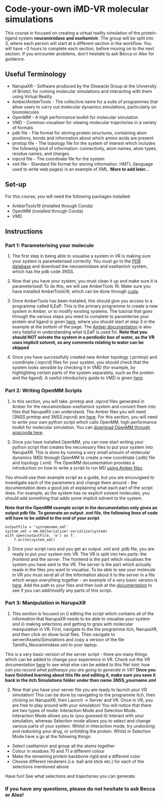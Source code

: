 # Code-your-own iMD-VR molecular simulations
This course in focused on creating a virtual reality simulation of the protein-ligand system **neuraminidase and oseltamivir**. The group will be split into 3, where each person will start at a different section in the workflow. You will have ~3 hours to complete each section, before moving on to the next section. If you encounter problems, don't hesitate to ask Becca or Alex for guidance. 

## Useful Terminology 
* NarupaXR - Software produced by the Glowacki Group at the University of Bristol, for running molecular simulations and interacting with them using Virtual Reality
* Amber/AmberTools - The collective name for a suite of programmes that allow users to carry out molecular dynamics simulations, particularly on biomolecules
* OpenMM - A high performance toolkit for molecular simulation
* VMD - Common visualiser for viewing molecular trajectories in a variety of formats
* pdb file - File format for storing protein structures, containing atom positions, bonds and information about which amino acids are present
* prmtop file - The topology file for the system of interest which includes the following kind of information: connectivity, atom names, atom types, residue names, and charges
* inpcrd file - The coordinate file for the system
* xml file - Standard file format for storing information. HMTL (language used to write web pages) is an example of XML.
**More to add later...**

## Set-up
For this course, you will need the following packages installed:
* AmberTools19 (installed through Conda)
* OpenMM (installed through Conda)
* VMD

## Instructions
### Part 1: Parameterising your molecule  

1. The first step in being able to visualise a system in VR is making sure your system is parameterised correctly. You must go to the [PDB database](https://www.rcsb.org/) and download the neuraminidase and oseltamivir system, which has the pdb code 3NSS.

2. Now that you have your system, you must clean it up and make sure it is parameterised! To do this, we will use AmberTools 19. Make sure you have installed AmberTools19, which can be done through [cuda](http://ambermd.org/GetAmber.php).

3. Once AmberTools has been installed, this should give you access to a programme called tLEaP. This is the primary programme to create a new system in Amber, or to modify existing systems. The tutorial that goes through the various steps you need to complete to paramterise your protein and ligand is given [here](http://ambermd.org/tutorials/pengfei/index.htm), where you should start at step 3 in the example at the bottom of the page. The [Amber documentation](http://ambermd.org/doc12/Amber18.pdf) is also very helpful in understanding what tLEaP is used for. **Note that you should NOT solvate the system in a perdiodic box of water, as the VR uses implicit solvent, so any comments relating to water can be skipped**

4. Once you have successfully created new Amber topology (.prmtop) and coordinate (.inpcrd) files for your system, you should check that the system looks sensible by checking it in VMD (for example, by highlighting certain parts of the system separately, such as the protein and the ligand). A useful introductory guide to VMD is given [here](https://chryswoods.com/dynamics/visualisation/mouse.html).


### Part 2: Writing OpenMM Scripts 

1. In this section, you will take .prmtop and .inpcrd files generated in Amber for the neuraminidase-oseltamivir system and convert them into files that NarupaRX can understand. The Amber files you will need (3NSS.prmtop and 3NSS.inpcrd) are [here](https://github.com/davidglo/TMCS-2019/tree/master/hackathon/imd-vr). For this section, you will need to write your own python script which calls OpenMM, high performance toolkit for molecular simulation. You can [download OpenMM through anaconda here](https://anaconda.org/omnia/openmm).

2. Once you have installed OpenMM, you can now start writing your python script that creates the neccessary files to put your system into NarupaXR. This is done by running a *very small* amount of molecular dynamics (MD) through OpenMM to create a new coordinate (.pdb) file and topology (.xml). The OpenMM documentation provides a introduction on how to write a script to run MD [using Amber files](http://docs.openmm.org/latest/userguide/application.html#using-amber-files). 

You should use their example script as a guide, but you are encourgaed to investigate each of the parameters and change them around - the documentation does a good job of explaining what each part of the script does. For example, as the system has no explicit solvent molecules, you should add something that adds some implicit solvent to the system. 

**Note that the OpenMM example script in the documentation only gives an output pdb file. To generate an output .xml file, the following lines of code will have to be added to the end of your script**
```
outputFile = 'systemname.xml'
system_xml = mm.XmlSerializer.serialize(system)
with open(outputFile, 'w') as f:
    f.write(system_xml)
```

3. Once your script runs and you get an output .xml and .pdb file, you are ready to put your system into VR. The VR is split into two parts: the *frontend* and the *server*. The frontend is the part which visualises the system you have sent to the VR. The server is the part which actually reads in the files you want to visualise. To be able to see your molecule in VR you must send all of the information about it to the server in a file which wraps everything together - an example of a very basic version is [here](https://github.com/davidglo/TMCS-2019/blob/master/hackathon/imd-vr/vr_openmm_template.xml). Add the path to your files and then look at the [documentation](https://intangiblerealities.gitlab.io/narupaXR/md__user_guide__user_guide.html) to see if you can add/modify any parts of this script.


### Part 3: Manipulation in NarupaXR 

1. This section is focused on i) editing the script which contains all of the information that NarupaXR needs to be able to visualise your system and ii) making selections and getting to grips with molecular manipulation in VR. First, navigate to the the programme itch, NarupaXR, and then click on show local files. Then navigate to server/Assets/Simulations and copy a version of the file Tamilfu_Neuraminidase.xml to your laptop. 

This is a very basic version of the server script - there are many things which can be added to change your experience in VR. Check out the VR documentation [here](https://intangiblerealities.gitlab.io/narupaXR/md__user_guide__user_guide.html) to see what else can be added to this file! *hint: how can you record what pathways you are going to generate in VR?* **Once you have finished learning about this file and editing it, make sure you save it back in the itch Simulations folder under then name 3NSS_yourname.xml**

2. Now that you have your server file you are ready to launch your VR simulation! This can be done by navigating to the programme itch, then clicking on NarupaXR, then Launch -> Server and VR. Once in VR, you are free to play around with your simulation! You will notice that there are two types of mode: Interaction Mode and Selection Mode. Interaction Mode allows you to (you guessed it) interact with your simulation, whereas Selection mode allows you to select and change various parts of your system. Whilst in Interaction mode, try undocking and redocking your drug, or unfolding the protein. Whilst in Selection Mode have a go at the following things:

* Select oseltamivir and group all the atoms together
* Colour in residues 70 and 71 a different colour
* Make the remaining protein backbone rigid and a different color
* Choose different renderers (i.e. ball and stick etc.) for each of the selections mentioned above

Have fun! See what selections and trajectories you can generate. 

### If you have any questions, please do not hesitate to ask Becca or Alex! 

